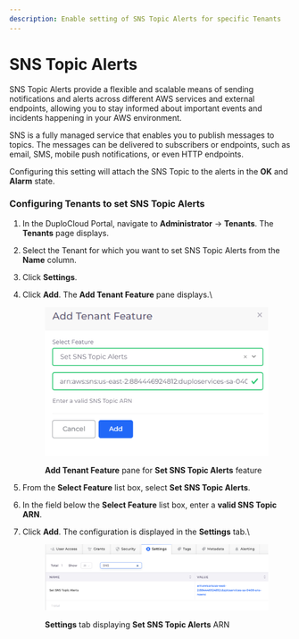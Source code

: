 ```yaml
---
description: Enable setting of SNS Topic Alerts for specific Tenants
---
```


# SNS Topic Alerts

SNS Topic Alerts provide a flexible and scalable means of sending notifications and alerts across different AWS services and external endpoints, allowing you to stay informed about important events and incidents happening in your AWS environment.

SNS is a fully managed service that enables you to publish messages to topics. The messages can be delivered to subscribers or endpoints, such as email, SMS, mobile push notifications, or even HTTP endpoints.&#x20;

Configuring this setting will attach the SNS Topic to the alerts in the **OK** and **Alarm** state.

### Configuring Tenants to set SNS Topic Alerts <a href="#configuring-tenants-to-set-sns-topic-alerts" id="configuring-tenants-to-set-sns-topic-alerts"></a>

1. In the DuploCloud Portal, navigate to **Administrator** -> **Tenants**. The **Tenants** page displays.
2. Select the Tenant for which you want to set SNS Topic Alerts from the **Name** column.
3. Click **Settings**.
4.  Click **Add**. The **Add Tenant Feature** pane displays.\


    <figure><img src="../../../.gitbook/assets/SNS_x (1).png" alt=""><figcaption><p><strong>Add Tenant Feature</strong> pane for <strong>Set SNS Topic Alerts</strong> feature​</p></figcaption></figure>


5. From the **Select Feature** list box, select **Set SNS Topic Alerts**.
6. In the field below the **Select Feature** list box, enter a **valid SNS Topic ARN**.
7.  Click **Add**. The configuration is displayed in the **Settings** tab.\


    <figure><img src="../../../.gitbook/assets/SNS_y (1).png" alt=""><figcaption><p><strong>Settings</strong> tab displaying <strong>Set SNS Topic Alerts</strong> ARN</p></figcaption></figure>




